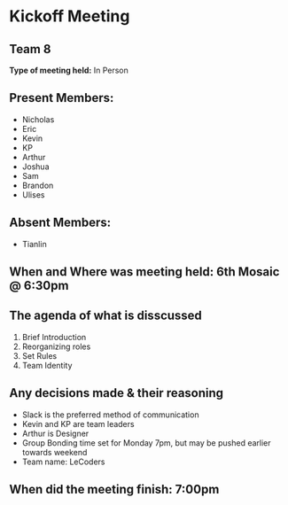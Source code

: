 # Kickoff Meeting
## Team 8

**Type of meeting held:** In Person  

## Present Members:  
- Nicholas
- Eric
- Kevin
- KP
- Arthur
- Joshua
- Sam
- Brandon
- Ulises
  
## Absent Members:
- Tianlin

## When and Where was meeting held: 6th Mosaic @ 6:30pm

## The agenda of what is disscussed
1. Brief Introduction
2. Reorganizing roles
3. Set Rules
4. Team Identity

## Any decisions made & their reasoning
- Slack is the preferred method of communication
- Kevin and KP are team leaders
- Arthur is Designer
- Group Bonding time set for Monday 7pm, but may be pushed earlier towards weekend
- Team name: LeCoders
  
## When did the meeting finish: 7:00pm

